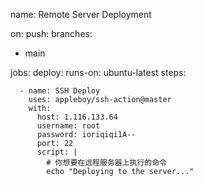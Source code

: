 name: Remote Server Deployment

on:
push:
branches:
- main

jobs:
deploy:
runs-on: ubuntu-latest
steps:


      - name: SSH Deploy
        uses: appleboy/ssh-action@master
        with:
          host: 1.116.133.64
          username: root
          password: ioriqiqi1A--
          port: 22
          script: |
            # 你想要在远程服务器上执行的命令
            echo "Deploying to the server..."

